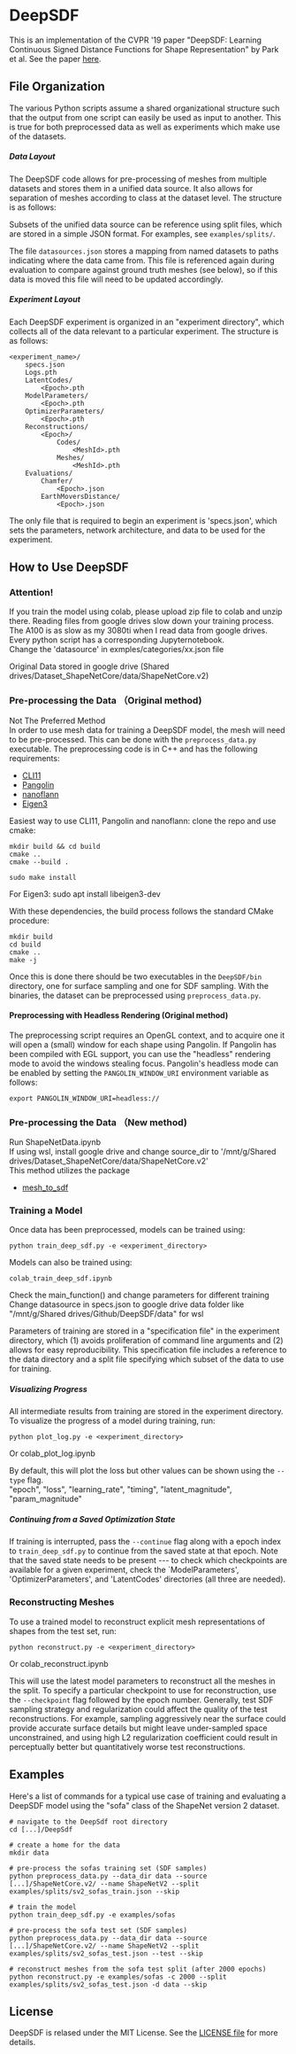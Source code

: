 # DeepSDF

This is an implementation of the CVPR '19 paper "DeepSDF: Learning Continuous Signed Distance Functions for Shape Representation" by Park et al. See the paper [here][7]. 

## File Organization

The various Python scripts assume a shared organizational structure such that the output from one script can easily be used as input to another. This is true for both preprocessed data as well as experiments which make use of the datasets.

##### Data Layout

The DeepSDF code allows for pre-processing of meshes from multiple datasets and stores them in a unified data source. It also allows for separation of meshes according to class at the dataset level. The structure is as follows:

Subsets of the unified data source can be reference using split files, which are stored in a simple JSON format. For examples, see `examples/splits/`. 

The file `datasources.json` stores a mapping from named datasets to paths indicating where the data came from. This file is referenced again during evaluation to compare against ground truth meshes (see below), so if this data is moved this file will need to be updated accordingly.

##### Experiment Layout

Each DeepSDF experiment is organized in an "experiment directory", which collects all of the data relevant to a particular experiment. The structure is as follows:

```
<experiment_name>/
    specs.json
    Logs.pth
    LatentCodes/
        <Epoch>.pth
    ModelParameters/
        <Epoch>.pth
    OptimizerParameters/
        <Epoch>.pth
    Reconstructions/
        <Epoch>/
            Codes/
                <MeshId>.pth
            Meshes/
                <MeshId>.pth
    Evaluations/
        Chamfer/
            <Epoch>.json
        EarthMoversDistance/
            <Epoch>.json
```

The only file that is required to begin an experiment is 'specs.json', which sets the parameters, network architecture, and data to be used for the experiment.

## How to Use DeepSDF

### Attention!

If you train the model using colab, please upload zip file to colab and unzip there. Reading files from google drives slow down your training process. The A100 is as slow as my 3080ti when I read data from google drives.<br>
Every python script has a corresponding Jupyternotebook.<br>
Change the 'datasource' in exmples/categories/xx.json file <br>

Original Data stored in google drive (Shared drives/Dataset_ShapeNetCore/data/ShapeNetCore.v2)

### Pre-processing the Data （Original method)
Not The Preferred Method<br>
In order to use mesh data for training a DeepSDF model, the mesh will need to be pre-processed. This can be done with the `preprocess_data.py` executable. The preprocessing code is in C++ and has the following requirements:

- [CLI11][1]
- [Pangolin][2]
- [nanoflann][3]
- [Eigen3][4]

[1]: https://github.com/CLIUtils/CLI11
[2]: https://github.com/stevenlovegrove/Pangolin
[3]: https://github.com/jlblancoc/nanoflann
[4]: https://eigen.tuxfamily.org

Easiest way to use CLI11, Pangolin and nanoflann: clone the repo and use cmake:

```
mkdir build && cd build
cmake ..
cmake --build .

sudo make install
```
For Eigen3: sudo apt install libeigen3-dev

With these dependencies, the build process follows the standard CMake procedure:

```
mkdir build
cd build
cmake ..
make -j
```

Once this is done there should be two executables in the `DeepSDF/bin` directory, one for surface sampling and one for SDF sampling. With the binaries, the dataset can be preprocessed using `preprocess_data.py`.


#### Preprocessing with Headless Rendering (Original method)

The preprocessing script requires an OpenGL context, and to acquire one it will open a (small) window for each shape using Pangolin. If Pangolin has been compiled with EGL support, you can use the "headless" rendering mode to avoid the windows stealing focus. Pangolin's headless mode can be enabled by setting the `PANGOLIN_WINDOW_URI` environment variable as follows:

```
export PANGOLIN_WINDOW_URI=headless://
```

### Pre-processing the Data （New method)
Run ShapeNetData.ipynb<br>
If using wsl, install google drive and change source_dir to '/mnt/g/Shared drives/Dataset_ShapeNetCore/data/ShapeNetCore.v2'<br>
This method utilizes the package

- [mesh_to_sdf][5]

[5]: https://github.com/marian42/mesh_to_sdf



### Training a Model

Once data has been preprocessed, models can be trained using:

```
python train_deep_sdf.py -e <experiment_directory>
```

Models can also be trained using:

```
colab_train_deep_sdf.ipynb
```
Check the main_function() and change parameters for different training <br>
Change datasource in specs.json to google drive data folder like "/mnt/g/Shared drives/Github/DeepSDF/data" for wsl

Parameters of training are stored in a "specification file" in the experiment directory, which (1) avoids proliferation of command line arguments and (2) allows for easy reproducibility. This specification file includes a reference to the data directory and a split file specifying which subset of the data to use for training.

##### Visualizing Progress

All intermediate results from training are stored in the experiment directory. To visualize the progress of a model during training, run:

```
python plot_log.py -e <experiment_directory>
```
Or colab_plot_log.ipynb <br>

By default, this will plot the loss but other values can be shown using the `--type` flag.<br>
"epoch", "loss", "learning_rate", "timing", "latent_magnitude", "param_magnitude"

##### Continuing from a Saved Optimization State

If training is interrupted, pass the `--continue` flag along with a epoch index to `train_deep_sdf.py` to continue from the saved state at that epoch. Note that the saved state needs to be present --- to check which checkpoints are available for a given experiment, check the `ModelParameters', 'OptimizerParameters', and 'LatentCodes' directories (all three are needed).

### Reconstructing Meshes

To use a trained model to reconstruct explicit mesh representations of shapes from the test set, run:

```
python reconstruct.py -e <experiment_directory>
```
Or colab_reconstruct.ipynb

This will use the latest model parameters to reconstruct all the meshes in the split. To specify a particular checkpoint to use for reconstruction, use the ```--checkpoint``` flag followed by the epoch number. Generally, test SDF sampling strategy and regularization could affect the quality of the test reconstructions. For example, sampling aggressively near the surface could provide accurate surface details but might leave under-sampled space unconstrained, and using high L2 regularization coefficient could result in perceptually better but quantitatively worse test reconstructions.

## Examples

Here's a list of commands for a typical use case of training and evaluating a DeepSDF model using the "sofa" class of the ShapeNet version 2 dataset. 

```
# navigate to the DeepSdf root directory
cd [...]/DeepSdf

# create a home for the data
mkdir data

# pre-process the sofas training set (SDF samples)
python preprocess_data.py --data_dir data --source [...]/ShapeNetCore.v2/ --name ShapeNetV2 --split examples/splits/sv2_sofas_train.json --skip

# train the model
python train_deep_sdf.py -e examples/sofas

# pre-process the sofa test set (SDF samples)
python preprocess_data.py --data_dir data --source [...]/ShapeNetCore.v2/ --name ShapeNetV2 --split examples/splits/sv2_sofas_test.json --test --skip

# reconstruct meshes from the sofa test split (after 2000 epochs)
python reconstruct.py -e examples/sofas -c 2000 --split examples/splits/sv2_sofas_test.json -d data --skip

```

## License

DeepSDF is relased under the MIT License. See the [LICENSE file][6] for more details.

[6]: https://github.com/facebookresearch/DeepSDF/blob/master/LICENSE
[7]: http://openaccess.thecvf.com/content_CVPR_2019/html/Park_DeepSDF_Learning_Continuous_Signed_Distance_Functions_for_Shape_Representation_CVPR_2019_paper.html

